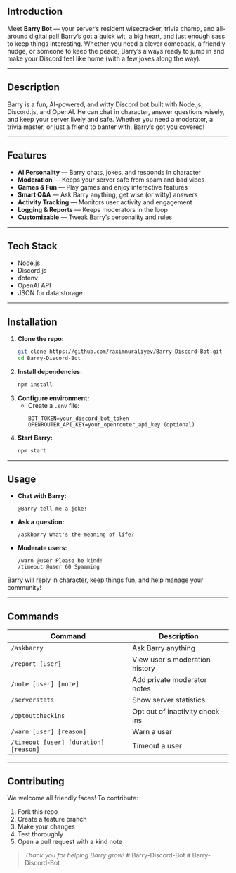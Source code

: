 ## Introduction
Meet **Barry Bot** — your server’s resident wisecracker, trivia champ, and all-around digital pal! Barry’s got a quick wit, a big heart, and just enough sass to keep things interesting. Whether you need a clever comeback, a friendly nudge, or someone to keep the peace, Barry’s always ready to jump in and make your Discord feel like home (with a few jokes along the way).

---

## Description

Barry is a fun, AI-powered, and witty Discord bot built with Node.js, Discord.js, and OpenAI. He can chat in character, answer questions wisely, and keep your server lively and safe. Whether you need a moderator, a trivia master, or just a friend to banter with, Barry’s got you covered!

---

## Features

- **AI Personality** — Barry chats, jokes, and responds in character
- **Moderation** — Keeps your server safe from spam and bad vibes
- **Games & Fun** — Play games and enjoy interactive features
- **Smart Q&A** — Ask Barry anything, get wise (or witty) answers
- **Activity Tracking** — Monitors user activity and engagement
- **Logging & Reports** — Keeps moderators in the loop
- **Customizable** — Tweak Barry’s personality and rules

---

## Tech Stack

- Node.js
- Discord.js
- dotenv
- OpenAI API
- JSON for data storage

---

## Installation

1. **Clone the repo:**
   ```bash
   git clone https://github.com/raximnuraliyev/Barry-Discord-Bot.git
   cd Barry-Discord-Bot
   ```
2. **Install dependencies:**
   ```bash
   npm install
   ```
3. **Configure environment:**
   - Create a `.env` file:
     ```env
     BOT_TOKEN=your_discord_bot_token
     OPENROUTER_API_KEY=your_openrouter_api_key (optional)
     ```
4. **Start Barry:**
   ```bash
   npm start
   ```

---

## Usage

- **Chat with Barry:**
  ```
  @Barry tell me a joke!
  ```
- **Ask a question:**
  ```
  /askbarry What's the meaning of life?
  ```
- **Moderate users:**
  ```
  /warn @user Please be kind!
  /timeout @user 60 Spamming
  ```

Barry will reply in character, keep things fun, and help manage your community!

---

## Commands

| Command                                   | Description                    |
|--------------------------------------------|--------------------------------|
| `/askbarry`                               | Ask Barry anything             |
| `/report [user]`                          | View user's moderation history |
| `/note [user] [note]`                     | Add private moderator notes    |
| `/serverstats`                            | Show server statistics         |
| `/optoutcheckins`                         | Opt out of inactivity check-ins|
| `/warn [user] [reason]`                   | Warn a user                    |
| `/timeout [user] [duration] [reason]`     | Timeout a user                 |

---

## Contributing

We welcome all friendly faces! To contribute:
1. Fork this repo
2. Create a feature branch
3. Make your changes
4. Test thoroughly
5. Open a pull request with a kind note

> _Thank you for helping Barry grow!_
#   B a r r y - D i s c o r d - B o t  
 #   B a r r y - D i s c o r d - B o t  
 